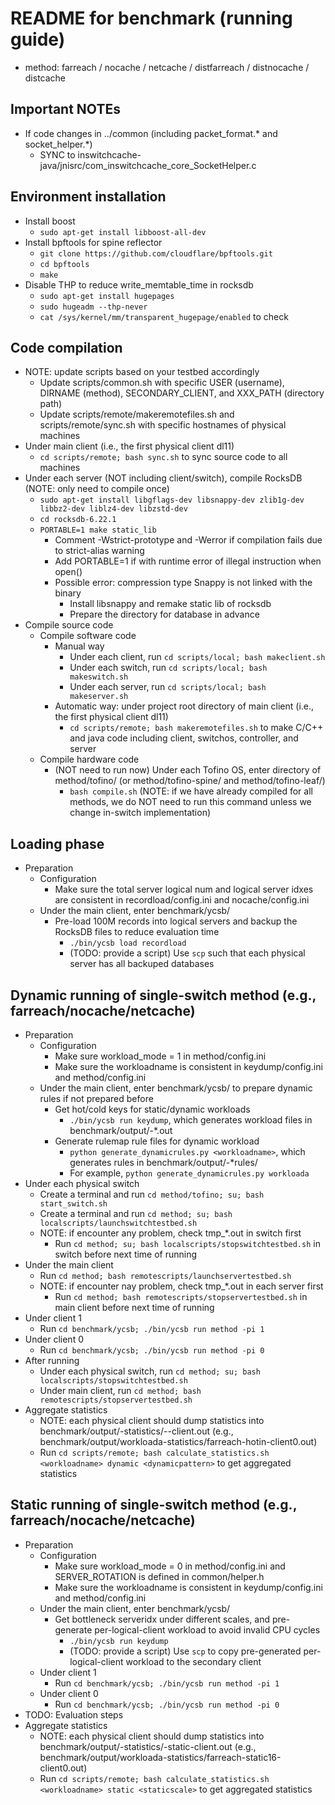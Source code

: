# README for benchmark (running guide)

- method: farreach / nocache / netcache / distfarreach / distnocache / distcache

## Important NOTEs

- If code changes in ../common (including packet_format.\* and socket_helper.\*)
	+ SYNC to inswitchcache-java/jnisrc/com_inswitchcache_core_SocketHelper.c

## Environment installation

- Install boost
	+ `sudo apt-get install libboost-all-dev`
- Install bpftools for spine reflector
	+ `git clone https://github.com/cloudflare/bpftools.git`
	+ `cd bpftools`
	+ `make`
- Disable THP to reduce write_memtable_time in rocksdb
	+ `sudo apt-get install hugepages`
	+ `sudo hugeadm --thp-never`
	+ `cat /sys/kernel/mm/transparent_hugepage/enabled` to check

## Code compilation

- NOTE: update scripts based on your testbed accordingly
	+ Update scripts/common.sh with specific USER (username), DIRNAME (method), SECONDARY_CLIENT, and XXX_PATH (directory path)
	+ Update scripts/remote/makeremotefiles.sh and scripts/remote/sync.sh with specific hostnames of physical machines
- Under main client (i.e., the first physical client dl11)
	+ `cd scripts/remote; bash sync.sh` to sync source code to all machines
- Under each server (NOT including client/switch), compile RocksDB (NOTE: only need to compile once)
	+ `sudo apt-get install libgflags-dev libsnappy-dev zlib1g-dev libbz2-dev liblz4-dev libzstd-dev`
	+ `cd rocksdb-6.22.1`
	+ `PORTABLE=1 make static_lib`
		* Comment -Wstrict-prototype and -Werror if compilation fails due to strict-alias warning
		* Add PORTABLE=1 if with runtime error of illegal instruction when open()
		* Possible error: compression type Snappy is not linked with the binary
			- Install libsnappy and remake static lib of rocksdb
			- Prepare the directory for database in advance
- Compile source code
	+ Compile software code
		* Manual way
			- Under each client, run `cd scripts/local; bash makeclient.sh`
			- Under each switch, run `cd scripts/local; bash makeswitch.sh`
			- Under each server, run `cd scripts/local; bash makeserver.sh`
		* Automatic way: under project root directory of main client (i.e., the first physical client dl11)
			- `cd scripts/remote; bash makeremotefiles.sh` to make C/C++ and java code including client, switchos, controller, and server
	+ Compile hardware code
		* (NOT need to run now) Under each Tofino OS, enter directory of method/tofino/ (or method/tofino-spine/ and method/tofino-leaf/)
			- `bash compile.sh` (NOTE: if we have already compiled for all methods, we do NOT need to run this command unless we change in-switch implementation)

## Loading phase

- Preparation
	+ Configuration
		* Make sure the total server logical num and logical server idxes are consistent in recordload/config.ini and nocache/config.ini
	+ Under the main client, enter benchmark/ycsb/
		* Pre-load 100M records into logical servers and backup the RocksDB files to reduce evaluation time
			- `./bin/ycsb load recordload`
			- (TODO: provide a script) Use `scp` such that each physical server has all backuped databases

## Dynamic running of single-switch method (e.g., farreach/nocache/netcache)

- Preparation
	+ Configuration
		* Make sure workload_mode = 1 in method/config.ini
		* Make sure the workloadname is consistent in keydump/config.ini and method/config.ini
	+ Under the main client, enter benchmark/ycsb/ to prepare dynamic rules if not prepared before
		* Get hot/cold keys for static/dynamic workloads
			- `./bin/ycsb run keydump`, which generates workload files in benchmark/output/<workloadname>-\*.out
		* Generate rulemap rule files for dynamic workload
			- `python generate_dynamicrules.py <workloadname>`, which generates rules in benchmark/output/<workloadname>-\*rules/
			- For example, `python generate_dynamicrules.py workloada`
- Under each physical switch
	+ Create a terminal and run `cd method/tofino; su; bash start_switch.sh`
	+ Create a terminal and run `cd method; su; bash localscripts/launchswitchtestbed.sh`
	+ NOTE: if encounter any problem, check tmp_\*.out in switch first
		* Run `cd method; su; bash localscripts/stopswitchtestbed.sh` in switch before next time of running
- Under the main client
	+ Run `cd method; bash remotescripts/launchservertestbed.sh`
	+ NOTE: if encounter nay problem, check tmp_\*.out in each server first
		* Run `cd method; bash remotescripts/stopservertestbed.sh` in main client before next time of running
- Under client 1
	+ Run `cd benchmark/ycsb; ./bin/ycsb run method -pi 1`
- Under client 0
	+ Run `cd benchmark/ycsb; ./bin/ycsb run method -pi 0`
- After running
	+ Under each physical switch, run `cd method; su; bash localscripts/stopswitchtestbed.sh`
	+ Under main client, run `cd method; bash remotescripts/stopservertestbed.sh`
- Aggregate statistics
	+ NOTE: each physical client should dump statistics into benchmark/output/<workloadname>-statistics/<method>-<dynamicpattern>-client<physicalidx>.out (e.g., benchmark/output/workloada-statistics/farreach-hotin-client0.out)
	+ Run `cd scripts/remote; bash calculate_statistics.sh <workloadname> dynamic <dynamicpattern>` to get aggregated statistics

## Static running of single-switch method (e.g., farreach/nocache/netcache)

- Preparation
	+ Configuration
		* Make sure workload_mode = 0 in method/config.ini and SERVER_ROTATION is defined in common/helper.h
		* Make sure the workloadname is consistent in keydump/config.ini and method/config.ini
	+ Under the main client, enter benchmark/ycsb/
		* Get bottleneck serveridx under different scales, and pre-generate per-logical-client workload to avoid invalid CPU cycles
			- `./bin/ycsb run keydump`
			- (TODO: provide a script) Use `scp` to copy pre-generated per-logical-client workload to the secondary client
	+ Under client 1
		* Run `cd benchmark/ycsb; ./bin/ycsb run method -pi 1`
	+ Under client 0
		* Run `cd benchmark/ycsb; ./bin/ycsb run method -pi 0`
- TODO: Evaluation steps
- Aggregate statistics
	+ NOTE: each physical client should dump statistics into benchmark/output/<workloadname>-statistics/<method>-static<staticscale>-client<physicalidx>.out (e.g., benchmark/output/workloada-statistics/farreach-static16-client0.out)
	+ Run `cd scripts/remote; bash calculate_statistics.sh <workloadname> static <staticscale>` to get aggregated statistics
